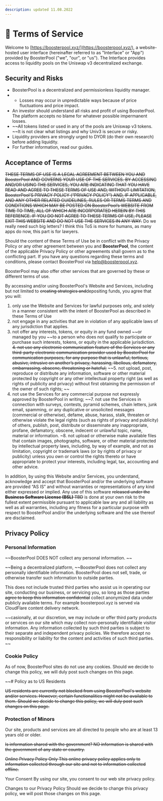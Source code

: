 ```yaml
---
description: updated 11.08.2022
---
```


# 📙 Terms of Service

Welcome to [https://boosterpool.xyz/](https://boosterpool.xyz/), a website-hosted user interface (hereinafter referred to as "Interface" or "App") provided by BoosterPool ("we", "our", or "us"). The Interface provides access to liquidity pools on the Uniswap v3 decentralized exchange.

## Security and Risks

* BoosterPool is a decentralized and permissionless liquidity manager.
* * Losses may occur in unpredictable ways because of price fluctuations and price impact.
* An investor should understand all risks and profit of using BoosterPool. The platform accepts no blame for whatever possible impermanent losses.
* ~~All tokens listed or used in any of the pools are Uniswap v3 tokens. ~~It is not clear what listings and why Univ3 is secure or risky.
* Liquidity providers are strongly urged to DYOR (do their own research) before adding liquidity.
* For further information, read our guides.

## Acceptance of Terms


~~THESE TERMS OF USE IS A LEGAL AGREEMENT BETWEEN YOU AND BoosterPool AND GOVERNS YOUR USE OF THE SERVICES. BY ACCESSING AND/OR USING THE SERVICES, YOU ARE INDICATING THAT YOU HAVE READ AND AGREE TO THESE TERMS OF USE AND, WITHOUT LIMITATION, BoosterPool’S PRIVACY POLICY (“PRIVACY POLICY”) AND, IF APPLICABLE, AND ANY OTHER RELATED GUIDELINES, RULES OR TERMS TERMS AND CONDITIONS WHICH MAY BE POSTED ON BoosterPool’s WEBSITE FROM TIME TO TIME, ALL OF WHICH ARE INCORPORATED HEREIN BY THIS REFERENCE. IF YOU DO NOT AGREE TO THESE TERMS OF USE, PLEASE EXIT THIS WEBSITE AND DO NOT USE THE SERVICES IN ANY WAY.~~ Do we really need such big letters? I think this ToS is more for humans, as many apps do now, this part is for lawyers.

Should the content of these Terms of Use be in conflict with the Privacy Policy or any other agreement between you and **BoosterPool**, the content of the applicable Privacy Policy or other agreements shall govern as to the conflicting part. If you have any questions regarding these terms and conditions, please contact BoosterPool via help@boosterpool.xyz. 

BoosterPool may also offer other services that are governed by these or different terms of use.

By accessing and/or using BoosterPool's Website and Services, including but not limited to ~~creating strategies and~~depositing funds, you agree that you will: 

1. only use the Website and Services for lawful purposes only, and solely in a manner consistent with the intent of BoosterPool as described in these Terms of Use
2. not engage in any activities that are in violation of any applicable laws of any jurisdiction that applies.  
3. not offer any interests, tokens, or equity in any fund owned ~~or managed by you ~~to a person who does not qualify to participate or purchase such interests, tokens, or equity in the applicable jurisdiction.
~~4. not use any electronic communication feature of the Services or any third-party electronic communication provider used by BoosterPool for communication purposes, for any purpose that is unlawful, tortious, abusive, intrusive on another’s privacy, harassing, libellous, defamatory, embarrassing, obscene, threatening or hateful;~~ 
~~5. not upload, post, reproduce or distribute any information, software or other material protected by copyright or any other intellectual property right (as well as rights of publicity and privacy) without first obtaining the permission of the owner of such rights; ~~
6. not use the Services for any commercial purpose not expressly approved by BoosterPool in writing; 
~~7. not use the Services in connection with surveys, contests, pyramid schemes, chain letters, junk email, spamming, or any duplicative or unsolicited messages (commercial or otherwise), defame, abuse, harass, stalk, threaten or otherwise violate the legal rights (such as rights of privacy and publicity) of others, publish, post, distribute or disseminate any inappropriate, profane, defamatory, obscene, indecent or unlawful topic, name, material or information.
~8. not upload or otherwise make available files that contain images, photographs, software, or other material protected by intellectual property laws, including, by way of example, and not as limitation, copyright or trademark laws (or by rights of privacy or publicity) unless you own or control the rights thereto or have appropriate to protect your interests, including legal, tax, accounting and other advice.

In addition, by using this Website and/or Services, you understand, acknowledge and accept that BoosterPool and/or the underlying software are provided “AS IS” and without warranties or representations of any kind either expressed or implied. Any use of this software ~~released under the **Business Software License (BSL)** TBD~~ is done at your own risk to the fullest extent permissible pursuant to applicable law any and all liability as well as all warranties, including any fitness for a particular purpose with respect to BoosterPool and/or the underlying software and the use thereof are disclaimed.

## Privacy Policy

### Personal Information

~~BoosterPool DOES NOT collect any personal information. ~~

~~Being a decentralized platform, ~~BoosterPool does not collect any personally identifiable information. BoosterPool does not sell, trade, or otherwise transfer such information to outside parties.

This does not include trusted third parties who assist us in operating our site, conducting our business, or servicing you, so long as those parties ~~agree to keep this information confidential~~ collect anonymized data under publicly available terms. For example boosterpool.xyz is served via CloudFlare content delivery network.

~~casionally, at our discretion, we may include or offer third party products or services on our site which may collect non-personally identifiable visitor information. Any information collected by such third parties is subject to their separate and independent privacy policies. We therefore accept no responsibility or liability for the content and activities of such third parties. ~~

### Cookie Policy

As of now, BoosterPool sites do not use any cookies. Should we decide to change this policy, we will duly post such changes on this page.

~~# Policy as to US Residents

~~US residents are currently not blocked from using BoosterPool's website and/or services. However, certain functionalities might not be available to them. Should we decide to change this policy, we will duly post such changes on this page.~~

### Protection of Minors

Our site, products and services are all directed to people who are at least 13 years old or older.

~~Is information shared with the government?
NO information is shared with the government of any state or country.~~

~~Online Privacy Policy Only
This online privacy policy applies only to information collected through our site and not to information collected offline.~~

Your Consent
By using our site, you consent to our web site privacy policy.

Сhanges to our Privacy Policy 
Should we decide to change this privacy policy, we will post those changes on this page.
